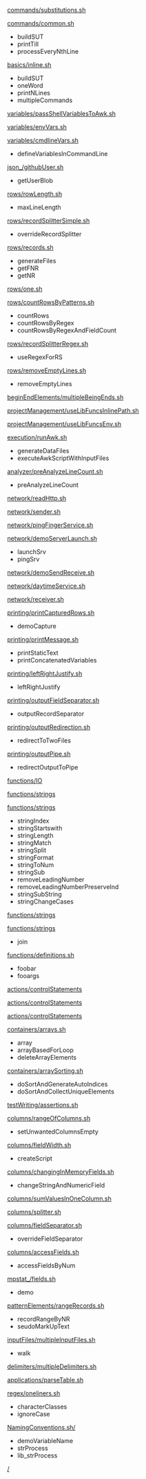 

[commands/substitutions.sh](src/commands/substitutions.sh)



[commands/common.sh](src/commands/common.sh)

- buildSUT
- printTill
- processEveryNthLine


[basics/inline.sh](src/basics/inline.sh)

- buildSUT
- oneWord
- printNLines
- multipleCommands


[variables/passShellVariablesToAwk.sh](src/variables/passShellVariablesToAwk.sh)



[variables/envVars.sh](src/variables/envVars.sh)



[variables/cmdlineVars.sh](src/variables/cmdlineVars.sh)

- defineVariablesInCommandLine


[json_/githubUser.sh](src/json_/githubUser.sh)

- getUserBlob


[rows/rowLength.sh](src/rows/rowLength.sh)

- maxLineLength


[rows/recordSplitterSimple.sh](src/rows/recordSplitterSimple.sh)

- overrideRecordSplitter


[rows/records.sh](src/rows/records.sh)

- generateFiles
- getFNR
- getNR


[rows/one.sh](src/rows/one.sh)



[rows/countRowsByPatterns.sh](src/rows/countRowsByPatterns.sh)

- countRows
- countRowsByRegex
- countRowsByRegexAndFieldCount


[rows/recordSplitterRegex.sh](src/rows/recordSplitterRegex.sh)

- useRegexForRS


[rows/removeEmptyLines.sh](src/rows/removeEmptyLines.sh)

- removeEmptyLines


[beginEndElements/multipleBeingEnds.sh](src/beginEndElements/multipleBeingEnds.sh)



[projectManagement/useLibFuncsInlinePath.sh](src/projectManagement/useLibFuncsInlinePath.sh)



[projectManagement/useLibFuncsEnv.sh](src/projectManagement/useLibFuncsEnv.sh)



[execution/runAwk.sh](src/execution/runAwk.sh)

- generateDataFiles
- executeAwkScriptWithInputFiles


[analyzer/preAnalyzeLineCount.sh](src/analyzer/preAnalyzeLineCount.sh)

- preAnalyzeLineCount


[network/readHttp.sh](src/network/readHttp.sh)



[network/sender.sh](src/network/sender.sh)



[network/pingFingerService.sh](src/network/pingFingerService.sh)



[network/demoServerLaunch.sh](src/network/demoServerLaunch.sh)

- launchSrv
- pingSrv


[network/demoSendReceive.sh](src/network/demoSendReceive.sh)



[network/daytimeService.sh](src/network/daytimeService.sh)



[network/receiver.sh](src/network/receiver.sh)



[printing/printCapturedRows.sh](src/printing/printCapturedRows.sh)

- demoCapture


[printing/printMessage.sh](src/printing/printMessage.sh)

- printStaticText
- printConcatenatedVariables


[printing/leftRightJustify.sh](src/printing/leftRightJustify.sh)

- leftRightJustify


[printing/outputFieldSeparator.sh](src/printing/outputFieldSeparator.sh)

- outputRecordSeparator


[printing/outputRedirection.sh](src/printing/outputRedirection.sh)

- redirectToTwoFiles


[printing/outputPipe.sh](src/printing/outputPipe.sh)

- redirectOutputToPipe


[functions/IO](src/functions/IO)



[functions/strings](src/functions/strings)



[functions/strings](src/functions/strings)

- stringIndex
- stringStartswith
- stringLength
- stringMatch
- stringSplit
- stringFormat
- stringToNum
- stringSub
- removeLeadingNumber
- removeLeadingNumberPreserveInd
- stringSubString
- stringChangeCases


[functions/strings](src/functions/strings)



[functions/strings](src/functions/strings)

- join


[functions/definitions.sh](src/functions/definitions.sh)

- foobar
- fooargs


[actions/controlStatements](src/actions/controlStatements)



[actions/controlStatements](src/actions/controlStatements)



[actions/controlStatements](src/actions/controlStatements)



[containers/arrays.sh](src/containers/arrays.sh)

- array
- arrayBasedForLoop
- deleteArrayElements


[containers/arraySorting.sh](src/containers/arraySorting.sh)

- doSortAndGenerateAutoIndices
- doSortAndCollectUniqueElements


[testWriting/assertions.sh](src/testWriting/assertions.sh)



[columns/rangeOfColumns.sh](src/columns/rangeOfColumns.sh)

- setUnwantedColumnsEmpty


[columns/fieldWidth.sh](src/columns/fieldWidth.sh)

- createScript


[columns/changingInMemoryFields.sh](src/columns/changingInMemoryFields.sh)

- changeStringAndNumericField


[columns/sumValuesInOneColumn.sh](src/columns/sumValuesInOneColumn.sh)



[columns/splitter.sh](src/columns/splitter.sh)



[columns/fieldSeparator.sh](src/columns/fieldSeparator.sh)

- overrideFieldSeparator


[columns/accessFields.sh](src/columns/accessFields.sh)

- accessFieldsByNum


[mpstat_/fields.sh](src/mpstat_/fields.sh)

- demo


[patternElements/rangeRecords.sh](src/patternElements/rangeRecords.sh)

- recordRangeByNR
- seudoMarkUpText


[inputFiles/multipleInputFiles.sh](src/inputFiles/multipleInputFiles.sh)

- walk


[delimiters/multipleDelimiters.sh](src/delimiters/multipleDelimiters.sh)



[applications/parseTable.sh](src/applications/parseTable.sh)



[regex/oneliners.sh](src/regex/oneliners.sh)

- characterClasses
- ignoreCase


[NamingConventions.sh/](src/NamingConventions.sh/)

- demoVariableName
- strProcess
- lib_strProcess


[/](src//)

